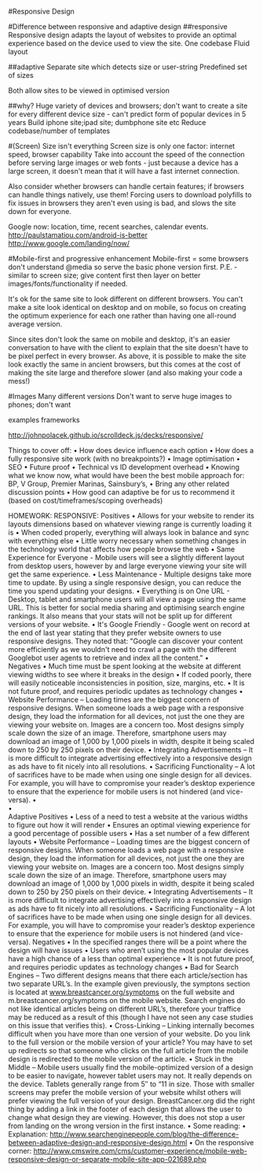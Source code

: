 #Responsive Design

#Difference between responsive and adaptive design
##responsive
Responsive design adapts the layout of websites to provide an optimal experience based on the device used to view the site.
One codebase
Fluid layout

##adaptive
Separate site which detects size or user-string
Predefined set of sizes

Both allow sites to be viewed in optimised version

##why?
Huge variety of devices and browsers; don't want to create a site for every different device size - can't predict form of popular devices in 5 years
Build iphone site;ipad site; dumbphone site etc
Reduce codebase/number of templates


#(Screen) Size isn't everything
Screen size is only one factor: internet speed, browser capability
Take into account the speed of the connection before serving large images or web fonts - just because a device has a large screen, it doesn't mean that it will have a fast internet connection.

Also consider whether browsers can handle certain features; if browsers can handle things natively, use them! Forcing users to download polyfills to fix issues in browsers they aren't even using is bad, and slows the site down for everyone.

Google now: location, time, recent searches, calendar events. http://paulstamatiou.com/android-is-better
http://www.google.com/landing/now/

#Mobile-first and progressive enhancement
Mobile-first = some browsers don't understand @media so serve the basic phone version first.
P.E. - similar to screen size; give content first then layer on better images/fonts/functionality if needed.

It's ok for the same site to look different on different browsers. You can't make a site look identical on desktop and on mobile, so focus on creating the optimum experience for each one rather than having one all-round average version.

Since sites don't look the same on mobile and desktop, it's an easier conversation to have with the client to explain that the site doesn't have to be pixel perfect in every browser. As above, it is possible to make the site look exactly the same in ancient browsers, but this comes at the cost of making the site large and therefore slower (and also making your code a mess!)


#Images
Many different versions
Don't want to serve huge images to phones; don't want 


examples
frameworks

http://johnpolacek.github.io/scrolldeck.js/decks/responsive/




Things to cover off:
•	How does device influence each option
•	How does a fully responsive site work (with no breakpoints?)
•	Image optimisation
•	SEO
•	Future proof
•	Technical vs ID development overhead
•	Knowing what we know now, what would have been the best mobile approach for: BP, V Group, Premier Marinas, Sainsbury’s, 
•	Bring any other related discussion points 
•	How good can adaptive be for us to recommend it (based on cost/timeframes/scoping overheads)

HOMEWORK:
RESPONSIVE:
Positives
•	Allows for your website to render its layouts dimensions based on whatever viewing range is currently loading it is
•	When coded properly, everything will always look in balance and sync with everything else
•	Little worry necessary when something changes in the technology world that affects how people browse the web
•	Same Experience for Everyone - Mobile users will see a slightly different layout from desktop users, however by and large everyone viewing your site will get the same experience.
•	Less Maintenance - Multiple designs take more time to update. By using a single responsive design, you can reduce the time you spend updating your designs.
•	Everything is on One URL - Desktop, tablet and smartphone users will all view a page using the same URL. This is better for social media sharing and optimising search engine rankings. It also means that your stats will not be split up for different versions of your website.
•	It's Google Friendly - Google went on record at the end of last year stating that they prefer website owners to use responsive designs. They noted that: "Google can discover your content more efficiently as we wouldn't need to crawl a page with the different Googlebot user agents to retrieve and index all the content."
•	
Negatives
•	Much time must be spent looking at the website at different viewing widths to see where it breaks in the design
•	If coded poorly, there will easily noticeable inconsistencies in position, size, margins, etc.
•	It is not future proof, and requires periodic updates as technology changes
•	Website Performance – Loading times are the biggest concern of responsive designs. When someone loads a web page with a responsive design, they load the information for all devices, not just the one they are viewing your website on. Images are a concern too. Most designs simply scale down the size of an image. Therefore, smartphone users may download an image of 1,000 by 1,000 pixels in width, despite it being scaled down to 250 by 250 pixels on their device.
•	Integrating Advertisements – It is more difficult to integrate advertising effectively into a responsive design as ads have to fit nicely into all resolutions.
•	Sacrificing Functionality – A lot of sacrifices have to be made when using one single design for all devices. For example, you will have to compromise your reader’s desktop experience to ensure that the experience for mobile users is not hindered (and vice-versa).
•	
•	
Adaptive
Positives
•	Less of a need to test a website at the various widths to figure out how it will render
•	Ensures an optimal viewing experience for a good percentage of possible users
•	Has a set number of a few different layouts
•	Website Performance – Loading times are the biggest concern of responsive designs. When someone loads a web page with a responsive design, they load the information for all devices, not just the one they are viewing your website on. Images are a concern too. Most designs simply scale down the size of an image. Therefore, smartphone users may download an image of 1,000 by 1,000 pixels in width, despite it being scaled down to 250 by 250 pixels on their device.
•	Integrating Advertisements – It is more difficult to integrate advertising effectively into a responsive design as ads have to fit nicely into all resolutions.
•	Sacrificing Functionality – A lot of sacrifices have to be made when using one single design for all devices. For example, you will have to compromise your reader’s desktop experience to ensure that the experience for mobile users is not hindered (and vice-versa).
Negatives
•	In the specified ranges there will be a point where the design will have issues
•	Users who aren’t using the most popular devices have a high chance of a less than optimal experience
•	It is not future proof, and requires periodic updates as technology changes
•	Bad for Search Engines – Two different designs means that there each article/section has two separate URL’s. In the example given previously, the symptons section is located at www.breastcancer.org/symptoms on the full website and m.breastcancer.org/symptoms on the mobile website. Search engines do not like identical articles being on different URL’s, therefore your traffice may be reduced as a result of this (though I have not seen any case studies on this issue that verifies this).
•	Cross-Linking – Linking internally becomes difficult when you have more than one version of your website. Do you link to the full version or the mobile version of your article? You may have to set up redirects so that someone who clicks on the full article from the mobile design is redirected to the mobile version of the article.
•	Stuck in the Middle – Mobile users usually find the mobile-optimized version of a design to be easier to navigate, however tablet users may not. It really depends on the device. Tablets generally range from 5″ to “11 in size. Those with smaller screens may prefer the mobile version of your website whilst others will prefer viewing the full version of your design. BreastCancer.org did the right thing by adding a link in the footer of each design that allows the user to change what design they are viewing. However, this does not stop a user from landing on the wrong version in the first instance.
•	Some reading:
•	Explanation: http://www.searchenginepeople.com/blog/the-difference-between-adaptive-design-and-responsive-design.html
•	On the responsive corner: http://www.cmswire.com/cms/customer-experience/mobile-web-responsive-design-or-separate-mobile-site-app-021689.php
